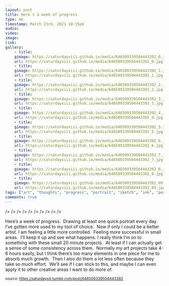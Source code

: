 ```yaml
---
layout: post
title: Here s a week of progress
type: me
timestamp: March 23rd, 2021 10:15pm
audio: 
video: 
image: 
link: 
gallery:
	- title: 
	gimage: https://saturdayxiii.github.io/media/646509339504443392_0.jpg
	url: https://saturdayxiii.github.io/media/646509339504443392_0.jpg
	- title: 
	gimage: https://saturdayxiii.github.io/media/646509339504443392_1.jpg
	url: https://saturdayxiii.github.io/media/646509339504443392_1.jpg
	- title: 
	gimage: https://saturdayxiii.github.io/media/646509339504443392_2.jpg
	url: https://saturdayxiii.github.io/media/646509339504443392_2.jpg
	- title: 
	gimage: https://saturdayxiii.github.io/media/646509339504443392_3.jpg
	url: https://saturdayxiii.github.io/media/646509339504443392_3.jpg
	- title: 
	gimage: https://saturdayxiii.github.io/media/646509339504443392_4.jpg
	url: https://saturdayxiii.github.io/media/646509339504443392_4.jpg
	- title: 
	gimage: https://saturdayxiii.github.io/media/646509339504443392_5.jpg
	url: https://saturdayxiii.github.io/media/646509339504443392_5.jpg
	- title: 
	gimage: https://saturdayxiii.github.io/media/646509339504443392_6.jpg
	url: https://saturdayxiii.github.io/media/646509339504443392_6.jpg
	- title: 
	gimage: https://saturdayxiii.github.io/media/646509339504443392_7.jpg
	url: https://saturdayxiii.github.io/media/646509339504443392_7.jpg
	- title: 
	gimage: https://saturdayxiii.github.io/media/646509339504443392_8.jpg
	url: https://saturdayxiii.github.io/media/646509339504443392_8.jpg
	- title: 
	gimage: https://saturdayxiii.github.io/media/646509339504443392_09.jpg
	url: https://saturdayxiii.github.io/media/646509339504443392_09.jpg
tags: ["art", "thoughts", "progress", "portrait", "sketch", "ink", "personal"]
comments: true
---
```


 />
 />
 />
 />
 />
 />
 />
 />
 />
 />
        
Here’s a week of progress.  Drawing at least one quick portrait every day.  I’ve gotten more used to my tool of choice.  Now if only I could be a better artist.
I am feeling a little more controlled.  Feeling more successful in small areas.  I’ll keep it up and see what happens.
I really think I’m on to something with these small 20 minute projects.  At least if I can actually get a sense of some consistency across them.  Normally my art projects take 4-6 hours easily, but I think there’s too many elements in one piece for me to absorb much growth.  Then I also do them a lot less often because they take so much effort.  We’ll see if I can stick to this, and maybe I can even apply it to other creative areas I want to do more of.<br/>
 
  
<small>source: https://saturdayxiii.tumblr.com/post/646509339504443392</small>